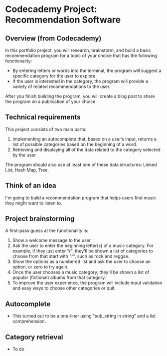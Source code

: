 # Codecademy Project: Recommendation Software

## Overview (from Codecademy)
In this portfolio project, you will research, brainstorm, and build a basic recommendation program for a topic of your choice that has the following functionality:

- By entering letters or words into the terminal, the program will suggest a specific category for the user to explore. 
- If the user is interested in the category, the program will provide a variety of related recommendations to the user. 

After you finish building the program, you will create a blog post to share the program on a publication of your choice.

## Technical requirements
This project consists of two main parts:

1. Implementing an autocomplete that, based on a user’s input, returns a list of possible categories based on the beginning of a word.
2. Retrieving and displaying all of the data related to the category selected by the user.

The program should also use at least one of these data structures: Linked List, Hash Map, Tree.

## Think of an idea
I'm going to build a recommendation program that helps users find music they might want to listen to.

## Project brainstorming
A first-pass guess at the functionality is:

1. Show a welcome message to the user
2. Ask the user to enter the beginning letter(s) of a music category. For example, if they just enter "r", they'll be shown a list of categories to choose from that start with "r", such as rock and reggae.
3. Show the options as a numbered list and ask the user to choose an option, or zero to try again.
4. Once the user chooses a music category, they'll be shown a list of popular (fictional) albums from that category.
5. To improve the user experience, the program will include input validation and easy ways to choose other categories or quit.

## Autocomplete
- This turned out to be a one-liner using "sub_string in string" and a list comprehension.

## Category retrieval
- To do
